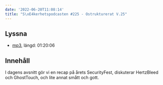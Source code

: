 ```yaml
---
date: '2022-06-20T11:08:14'
title: "S\xE4kerhetspodcasten #225 - Ostrukturerat V.25"
---
```

## Lyssna
* [mp3](https://traffic.libsyn.com/secure/sakerhetspodcasten/2022-06-15_Ostrukturerat.mp3?dest-id=117848), längd: 01:20:06

## Innehåll
I dagens avsnitt gör vi en recap på årets SecurityFest, diskuterar HertzBleed och
GhostTouch, och lite annat smått och gott.
